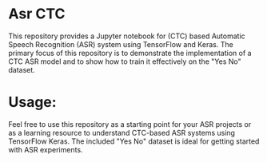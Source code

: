 # Asr CTC
This repository provides a Jupyter notebook for (CTC) based Automatic Speech Recognition (ASR) system using TensorFlow and Keras. The primary focus of this repository is to demonstrate the implementation of a CTC ASR model and to show how to train it effectively on the "Yes No" dataset.

# Usage:
Feel free to use this repository as a starting point for your ASR projects or as a learning resource to understand CTC-based ASR systems using TensorFlow Keras. The included "Yes No" dataset is ideal for getting started with ASR experiments.
